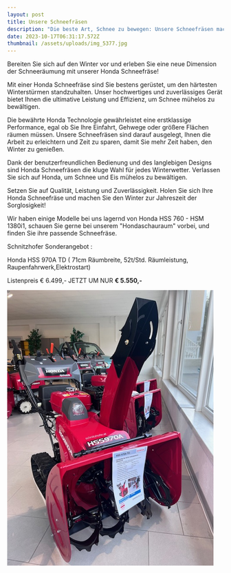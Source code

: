```yaml
---
layout: post
title: Unsere Schneefräsen
description: "Die beste Art, Schnee zu bewegen: Unsere Schneefräsen machen's möglich."
date: 2023-10-17T06:31:17.572Z
thumbnail: /assets/uploads/img_5377.jpg
---
```

<!--StartFragment-->

Bereiten Sie sich auf den Winter vor und erleben Sie eine neue Dimension der Schneeräumung mit unserer Honda Schneefräse!

Mit einer Honda Schneefräse sind Sie bestens gerüstet, um den härtesten Winterstürmen standzuhalten. Unser hochwertiges und zuverlässiges Gerät bietet Ihnen die ultimative Leistung und Effizienz, um Schnee mühelos zu bewältigen.

Die bewährte Honda Technologie gewährleistet eine erstklassige Performance, egal ob Sie Ihre Einfahrt, Gehwege oder größere Flächen räumen müssen. Unsere Schneefräsen sind darauf ausgelegt, Ihnen die Arbeit zu erleichtern und Zeit zu sparen, damit Sie mehr Zeit haben, den Winter zu genießen.

Dank der benutzerfreundlichen Bedienung und des langlebigen Designs sind Honda Schneefräsen die kluge Wahl für jedes Winterwetter. Verlassen Sie sich auf Honda, um Schnee und Eis mühelos zu bewältigen.

Setzen Sie auf Qualität, Leistung und Zuverlässigkeit. Holen Sie sich Ihre Honda Schneefräse und machen Sie den Winter zur Jahreszeit der Sorglosigkeit!

Wir haben einige Modelle bei uns lagernd von Honda HSS 760 - HSM 1380i1, schauen Sie gerne bei unserem "Hondaschauraum" vorbei, und finden Sie ihre passende Schneefräse. 

Schnitzhofer Sonderangebot : 

Honda HSS 970A TD ( 71cm Räumbreite, 52t/Std. Räumleistung, Raupenfahrwerk,Elektrostart) 

Listenpreis € 6.499,- JETZT UM NUR **€ 5.550,-** 

<!--EndFragment-->

![](/assets/uploads/img_5379.jpg)
